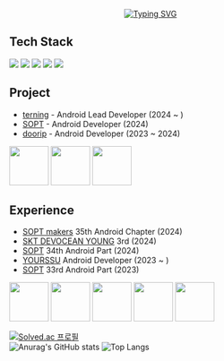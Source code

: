 <div align="center">
 
[![Typing SVG](https://readme-typing-svg.demolab.com?font=Alkatra&weight=500&size=70&duration=3500&pause=3&color=6994CDEE&center=true&vCenter=true&multiline=true&repeat=false&width=1000&height=130&lines=👋+I’m+leeeyubin)](https://git.io/typing-svg)

</div>

## Tech Stack
<p>
  <img src="https://img.shields.io/badge/Java-007396?style=flat&logo=Java&logoColor=white"/>
  <img src="https://img.shields.io/badge/Kotlin-7F52FF?style=flat&logo=kotlin&logoColor=white">
  <img src="https://img.shields.io/badge/github-181717?style=flat&logo=github&logoColor=white">
 <img src="https://img.shields.io/badge/Android-3DDC84?style=flat&logo=Android&logoColor=white">
 <img src="https://img.shields.io/badge/Spring%20Boot-6DB33F?style=flat&logo=Spring%20Boot&logoColor=white"/>
</p>

## Project
- [terning](https://github.com/teamterning/Terning-Android) - Android Lead Developer (2024 ~ )
- [SOPT](https://github.com/sopt-makers/sopt-android) - Android Developer (2024)
- [doorip](https://github.com/Team-Going/Going-Android) - Android Developer (2023 ~ 2024)
<p>
<img width="70" src="https://github.com/user-attachments/assets/8bec4b57-d147-41b9-9dbc-1829b4d31ad0">
<img width="70" src="https://github.com/user-attachments/assets/756ef4c1-15d5-4d4d-8506-e643cf1097db">
<img width="70" src="https://github.com/leeeyubin/leeeyubin/assets/128459613/e9238566-75f3-406a-915e-f3eba80e0532">
</p>

## Experience
- [SOPT makers](https://makers.sopt.org/) 35th Android Chapter (2024)
- [SKT DEVOCEAN YOUNG](https://devocean.sk.com/) 3rd (2024)
- [SOPT](https://www.sopt.org/) 34th Android Part (2024)
- [YOURSSU](https://yourssu.com/) Android Developer (2023 ~ )
- [SOPT](https://www.sopt.org/) 33rd Android Part (2023)
<p>
<img width="70" src="https://github.com/user-attachments/assets/ea22edc0-4c4a-4941-816b-9f14457c0d70">
<img width="70" src="https://github.com/user-attachments/assets/c09a7458-792e-4ccf-8fd3-d0459bca872e">
<img width="70" src="https://github.com/user-attachments/assets/596472e0-8756-4d09-9e6c-87b4f7ac650c">
<img width="70" src="https://github.com/user-attachments/assets/c11e5ef6-c295-4fc9-b0de-b1bbe8f0e61b">
 <img width="70"  src="https://github.com/user-attachments/assets/46920bdf-cebd-4640-b384-d37d1f1f4df7">
</p>

[![Solved.ac 프로필](http://mazassumnida.wtf/api/v2/generate_badge?boj=oneinamillion)](https://solved.ac/oneinamillion)
</br>
![Anurag's GitHub stats](https://github-readme-stats.vercel.app/api?username=leeeyubin&show_icons=true&theme=radical)
![Top Langs](https://github-readme-stats.vercel.app/api/top-langs/?username=leeeyubin&layout=compact&theme=radical)
